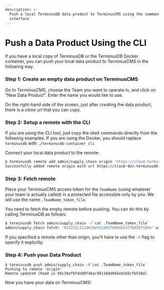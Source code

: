 ```yaml
---
description: >-
  Push a local TerminusDB data product to TerminusCMS using the command line
  interface
---
```


# Push a Data Product Using the CLI

If you have a local copy of TerminusDB or the TerminusDB Docker container, you can push your local data product to TerminusCMS in the following way.

### Step 1: Create an empty data product on TerminusCMS

Go to TerminusCMS, choose the Team you want to operate in, and click on "New Data Product". Enter the name you would like to use.

On the right-hand side of the screen, just after creating the data product, there is a _clone url_ that you can copy.

### Step 2: Setup a remote with the CLI

If you are using the CLI tool, just copy the shell commands directly from the following examples. If you are using the Docker, you should replace `terminusdb` with `./terminusdb-container cli`

Connect your local data product to the remote:

```sh
$ terminusdb remote add admin/supply_chain origin 'https://cloud.terminusdb.com/TeamName/TeamName/SupplyChain'
Successfully added remote origin with url https://cloud-dev.terminusdb.com/TeamName/TeamName/SupplyChain
```

### Step 3: Fetch remote

Place your TerminusCMS access token for the `TeamName` (using whatever your team is actually called) in a protected file accessible only by you. We will use the name `.TeamName_token_file`.

You need to fetch the empty remote before pushing. You can do this by calling TerminusDB as follows:

```sh
$ terminusdb fetch admin/supply_chain -t`cat .TeamName_token_file`
admin/supply_chain fetch: "823213c111d0cbe912d65f60b0b23f76d35f1056" with updated repository head = true
```

If you specified a remote other than origin, you'll have to use the `-r` flag to specify it explicitly.

### Step 4: Push your Data Product

```shell
$ terminusdb push admin/supply_chain -t`cat .TeamName_token_file`
Pushing to remote 'origin'
Remote updated (head is 66c36efbfde90f46ac981184d044eb165cfb518d)
```

Now you have your data on TerminusCMS!
